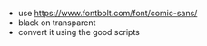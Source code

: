 - use https://www.fontbolt.com/font/comic-sans/
- black on transparent
- convert it using the good scripts
